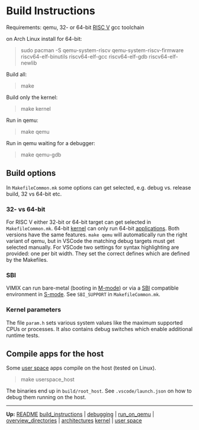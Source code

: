 # Build Instructions

Requirements: qemu, 32- or 64-bit [RISC V](riscv/RISCV.md) gcc toolchain

on Arch Linux install for 64-bit:
> sudo pacman -S qemu-system-riscv qemu-system-riscv-firmware riscv64-elf-binutils riscv64-elf-gcc riscv64-elf-gdb riscv64-elf-newlib

Build all:
> make

Build only the kernel:
> make kernel

Run in qemu:
> make qemu

Run in qemu waiting for a debugger:
> make qemu-gdb


## Build options

In `MakefileCommon.mk` some options can get selected, e.g. debug vs. release build, 32 vs 64-bit etc.


### 32- vs 64-bit

For RISC V either 32-bit or 64-bit target can get selected in `MakefileCommon.mk`. 64-bit [kernel](kernel/kernel.md) can only run 64-bit [applications](userspace/userspace.md). Both versions have the same features. `make qemu` will automatically run the right variant of qemu, but in VSCode the matching debug targets must get selected manually. For VSCode two settings for syntax highlighting are provided: one per bit width. They set the correct defines which are defined by the Makefiles.


### SBI

VIMIX can run bare-metal (booting in [M-mode](riscv/M-mode.md)) or via a [SBI](riscv/SBI.md) compatible environment in [S-mode](riscv/S-mode.md). See `SBI_SUPPORT` in `MakefileCommon.mk`.


### Kernel parameters

The file `param.h` sets various system values like the maximum supported CPUs or processes. It also contains debug switches which enable additional runtime tests.


## Compile apps for the host

Some [user space](userspace/userspace.md) apps compile on the host (tested on Linux).

> make userspace_host

The binaries end up in `build/root_host`. See `.vscode/launch.json` on how to debug them running on the host.


---
**Up:** [README](../README.md)
[build_instructions](build_instructions.md) | [debugging](debugging.md) | [run_on_qemu](run_on_qemu.md) | [overview_directories](../overview_directories.md) | [architectures](architectures.md) 
[kernel](../kernel/kernel.md) | [user space](userspace.md)
